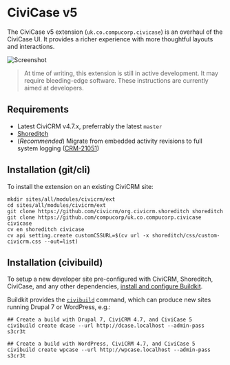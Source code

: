 # CiviCase v5

The CiviCase v5 extension (`uk.co.compucorp.civicase`) is an overhaul of the
CiviCase UI.  It provides a richer experience with more thoughtful layouts
and interactions.

![Screenshot](/img/screenshot.png)

> At time of writing, this extension is still in active development.  It may
> require bleeding-edge software.  These instructions are currently aimed at
> developers.

## Requirements

 * Latest CiviCRM v4.7.x, preferrably the latest `master`
 * [Shoreditch](https://github.com/civicrm/org.civicrm.shoreditch)
 * (*Recommended*) Migrate from embedded activity revisions to full system logging
   ([CRM-21051](https://issues.civicrm.org/jira/browse/CRM-21051))

## Installation (git/cli)

To install the extension on an existing CiviCRM site:

```
mkdir sites/all/modules/civicrm/ext
cd sites/all/modules/civicrm/ext
git clone https://github.com/civicrm/org.civicrm.shoreditch shoreditch
git clone https://github.com/compucorp/uk.co.compucorp.civicase civicase
cv en shoreditch civicase
cv api setting.create customCSSURL=$(cv url -x shoreditch/css/custom-civicrm.css --out=list)
```

## Installation (civibuild)

To setup a new developer site pre-configured with CiviCRM, Shoreditch, CiviCase, and
any other dependencies, [install and configure Buildkit](https://docs.civicrm.org/dev/en/latest/tools/buildkit/).

Buildkit provides the [`civibuild`](https://docs.civicrm.org/dev/en/latest/tools/civibuild/)
command, which can produce new sites running Drupal 7 or WordPress, e.g.:

```
## Create a build with Drupal 7, CiviCRM 4.7, and CiviCase 5
civibuild create dcase --url http://dcase.localhost --admin-pass s3cr3t

## Create a build with WordPress, CiviCRM 4.7, and CiviCase 5
civibuild create wpcase --url http://wpcase.localhost --admin-pass s3cr3t
```
